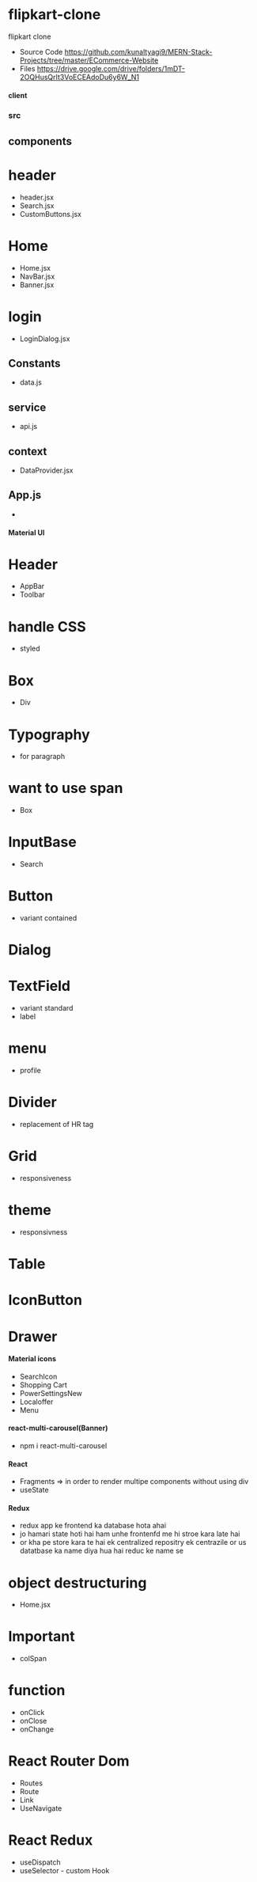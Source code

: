 # flipkart-clone

flipkart clone

- Source Code
  https://github.com/kunaltyagi9/MERN-Stack-Projects/tree/master/ECommerce-Website
- Files
  https://drive.google.com/drive/folders/1mDT-2OQHusQrIt3VoECEAdoDu6y6W_N1

#### client

### src

## components

# header

- header.jsx
- Search.jsx
- CustomButtons.jsx

# Home

- Home.jsx
- NavBar.jsx
- Banner.jsx

# login

- LoginDialog.jsx

## Constants

- data.js

## service

- api.js

## context

- DataProvider.jsx

## App.js

-

#### Material UI

# Header

- AppBar
- Toolbar

# handle CSS

- styled

# Box

- Div

# Typography

- for paragraph

# want to use span

- Box

# InputBase

- Search

# Button

- variant contained

# Dialog

# TextField

- variant standard
- label

# menu

- profile

# Divider

- replacement of HR tag

# Grid

- responsiveness

# theme

- responsivness

# Table

# IconButton

# Drawer

#### Material icons

- SearchIcon
- Shopping Cart
- PowerSettingsNew
- Localoffer
- Menu

#### react-multi-carousel(Banner)

- npm i react-multi-carousel

#### React

- Fragments => in order to render multipe components without using div
- useState

#### Redux

- redux app ke frontend ka database hota ahai
- jo hamari state hoti hai ham unhe frontenfd me hi stroe kara late hai
- or kha pe store kara te hai ek centralized repositry ek centrazile or us datatbase ka name diya hua hai reduc ke name se

# object destructuring

- Home.jsx

# Important

- colSpan

# function

- onClick
- onClose
- onChange

# React Router Dom

- Routes
- Route
- Link
- UseNavigate

# React Redux

- useDispatch
- useSelector - custom Hook
